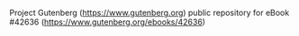 Project Gutenberg (https://www.gutenberg.org) public repository for eBook #42636 (https://www.gutenberg.org/ebooks/42636)
